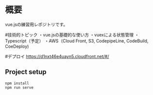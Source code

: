 # 概要
vue.jsの練習用レポジトリです。

#技術的トピック
・vue.jsの基礎的な使い方
・vuexによる状態管理
・Typescript（予定）
・AWS（Cloud Front, S3, CodepipeLine, CodeBuild, CoeDeploy)

#デプロイ
https://d1nxt46e4uayn5.cloudfront.net/#/

## Project setup
```
npm install
npm run serve
```
